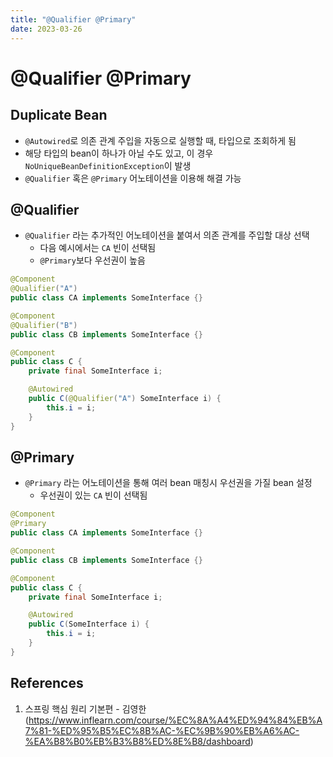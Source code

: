 ```yaml
---
title: "@Qualifier @Primary"
date: 2023-03-26
---
```


# @Qualifier @Primary

## Duplicate Bean

- `@Autowired`로 의존 관계 주입을 자동으로 실행할 때, 타입으로 조회하게 됨
- 해당 타입의 bean이 하나가 아닐 수도 있고, 이 경우 `NoUniqueBeanDefinitionException`이 발생
- `@Qualifier` 혹은 `@Primary` 어노테이션을 이용해 해결 가능

## @Qualifier

- `@Qualifier` 라는 추가적인 어노테이션을 붙여서 의존 관계를 주입할 대상 선택
  - 다음 예시에서는 `CA` 빈이 선택됨
  - `@Primary`보다 우선권이 높음

```Java
@Component
@Qualifier("A")
public class CA implements SomeInterface {}

@Component
@Qualifier("B")
public class CB implements SomeInterface {}

@Component
public class C {
    private final SomeInterface i;

    @Autowired
    public C(@Qualifier("A") SomeInterface i) {
        this.i = i;
    }
}
```

## @Primary

- `@Primary` 라는 어노테이션을 통해 여러 bean 매칭시 우선권을 가질 bean 설정
  - 우선권이 있는 `CA` 빈이 선택됨

```Java
@Component
@Primary
public class CA implements SomeInterface {}

@Component
public class CB implements SomeInterface {}

@Component
public class C {
    private final SomeInterface i;

    @Autowired
    public C(SomeInterface i) {
        this.i = i;
    }
}
```

## References

1. 스프링 핵심 원리 기본편 - 김영한 (https://www.inflearn.com/course/%EC%8A%A4%ED%94%84%EB%A7%81-%ED%95%B5%EC%8B%AC-%EC%9B%90%EB%A6%AC-%EA%B8%B0%EB%B3%B8%ED%8E%B8/dashboard)
